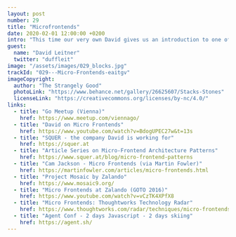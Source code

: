 ```yaml
---
layout: post
number: 29
title: "Microfrontends"
date: 2020-02-01 12:00:00 +0200
intro: "This time our very own David gives us an introduction to one of his favourite topics. Microfrontends may not be new, yet they are a recurring theme in various teams and companies. What they are about and where this idea is moving to, David will give us an overview."
guest:
  name: "David Leitner"
  twitter: "duffleit"
image: "/assets/images/029_blocks.jpg"
trackId: "029---Micro-Frontends-eaitgv"
imageCopyright:
  author: "The Strangely Good"
  photoLink: "https://www.behance.net/gallery/26625607/Stacks-Stones"
  licenseLink: "https://creativecommons.org/licenses/by-nc/4.0/"
links:
  - title: "Go Meetup (Vienna)"
    href: https://www.meetup.com/viennago/
  - title: "David on Micro Frontends"
    href: https://www.youtube.com/watch?v=BdogUPEC27w&t=13s
  - title: "SQUER - the company David is working for"
    href: https://squer.at
  - title: "Article Series on Micro-Frontend Architecture Patterns"
    href: https://www.squer.at/blog/micro-frontend-patterns
  - title: "Cam Jackson - Micro Frontends (via Martin Fowler)"
    href: https://martinfowler.com/articles/micro-frontends.html
  - title: "Project Mosaic by Zalando"
    href: https://www.mosaic9.org/
  - title: "Micro Frontends at Zalando (GOTO 2016)"
    href: https://www.youtube.com/watch?v=vCzTK4XPfX8
  - title: "Micro Frontends: Thoughtworks Technology Radar"
    href: https://www.thoughtworks.com/radar/techniques/micro-frontends
  - title: "Agent Conf - 2 days Javascript - 2 days skiing"
    href: https://agent.sh/
---
```

